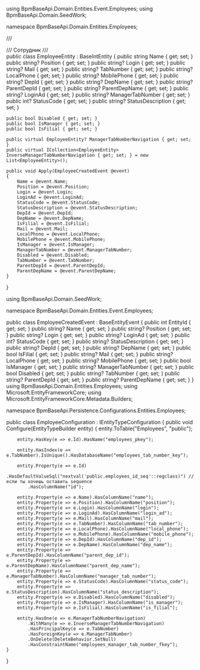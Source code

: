 using BpmBaseApi.Domain.Entities.Event.Employees;
using BpmBaseApi.Domain.SeedWork;

namespace BpmBaseApi.Domain.Entities.Employees;

/// <summary>
/// Сотрудник
/// </summary>
public class EmployeeEntity : BaseIntEntity
{
    public string Name { get; set; }
    public string? Position { get; set; }
    public string? Login { get; set; }
    public string? Mail { get; set; }
    public string? TabNumber { get; set; }
    public string? LocalPhone { get; set; }
    public string? MobilePhone { get; set; }
    public string? DepId { get; set; }
    public string? DepName { get; set; }
    public string? ParentDepId { get; set; }
    public string? ParentDepName { get; set; }
    public string? LoginAd { get; set; }
    public string? ManagerTabNumber { get; set; }
    public int? StatusCode { get; set; }
    public string? StatusDescription { get; set; }

    public bool Disabled { get; set; }
    public bool IsManager { get; set; }
    public bool IsFilial { get; set; }

    public virtual EmployeeEntity? ManagerTabNumberNavigation { get; set; }
    public virtual ICollection<EmployeeEntity> InverseManagerTabNumberNavigation { get; set; } = new List<EmployeeEntity>();

    public void Apply(EmployeeCreatedEvent @event)
    {
        Name = @event.Name;
        Position = @event.Position;
        Login = @event.Login;
        LoginAd = @event.LoginAd;
        StatusCode = @event.StatusCode;
        StatusDescription = @event.StatusDescription;
        DepId = @event.DepId;
        DepName = @event.DepName;
        IsFilial = @event.IsFilial;
        Mail = @event.Mail;
        LocalPhone = @event.LocalPhone;
        MobilePhone = @event.MobilePhone;
        IsManager = @event.IsManager;
        ManagerTabNumber = @event.ManagerTabNumber;
        Disabled = @event.Disabled;
        TabNumber = @event.TabNumber;
        ParentDepId = @event.ParentDepId;
        ParentDepName = @event.ParentDepName;
    }

}

using BpmBaseApi.Domain.SeedWork;

namespace BpmBaseApi.Domain.Entities.Event.Employees;

public class EmployeeCreatedEvent : BaseEntityEvent
{
    public int EntityId { get; set; }
    public string? Name { get; set; }
    public string? Position { get; set; }
    public string? Login { get; set; }
    public string? LoginAd { get; set; }
    public int? StatusCode { get; set; }
    public string? StatusDescription { get; set; }
    public string? DepId { get; set; }
    public string? DepName { get; set; }
    public bool IsFilial { get; set; }
    public string? Mail { get; set; }
    public string? LocalPhone { get; set; }
    public string? MobilePhone { get; set; }
    public bool IsManager { get; set; }
    public string? ManagerTabNumber { get; set; }
    public bool Disabled { get; set; }
    public string? TabNumber { get; set; }
    public string? ParentDepId { get; set; }
    public string? ParentDepName { get; set; }
}
using BpmBaseApi.Domain.Entities.Employees;
using Microsoft.EntityFrameworkCore;
using Microsoft.EntityFrameworkCore.Metadata.Builders;

namespace BpmBaseApi.Persistence.Configurations.Entities.Employees;

public class EmployeeConfiguration : IEntityTypeConfiguration<EmployeeEntity>
{
    public void Configure(EntityTypeBuilder<EmployeeEntity> entity)
    {
        entity.ToTable("Employees", "public");

        entity.HasKey(e => e.Id).HasName("employees_pkey");

        entity.HasIndex(e => e.TabNumber).IsUnique().HasDatabaseName("employees_tab_number_key");

        entity.Property(e => e.Id)
            .HasDefaultValueSql("nextval('public.employees_id_seq'::regclass)") // если ты хочешь оставить sequence
            .HasColumnName("id");

        entity.Property(e => e.Name).HasColumnName("name");
        entity.Property(e => e.Position).HasColumnName("position");
        entity.Property(e => e.Login).HasColumnName("login");
        entity.Property(e => e.LoginAd).HasColumnName("login_ad");
        entity.Property(e => e.Mail).HasColumnName("mail");
        entity.Property(e => e.TabNumber).HasColumnName("tab_number");
        entity.Property(e => e.LocalPhone).HasColumnName("local_phone");
        entity.Property(e => e.MobilePhone).HasColumnName("mobile_phone");
        entity.Property(e => e.DepId).HasColumnName("dep_id");
        entity.Property(e => e.DepName).HasColumnName("dep_name");
        entity.Property(e => e.ParentDepId).HasColumnName("parent_dep_id");
        entity.Property(e => e.ParentDepName).HasColumnName("parent_dep_name");
        entity.Property(e => e.ManagerTabNumber).HasColumnName("manager_tab_number");
        entity.Property(e => e.StatusCode).HasColumnName("status_code");
        entity.Property(e => e.StatusDescription).HasColumnName("status_description");
        entity.Property(e => e.Disabled).HasColumnName("disabled");
        entity.Property(e => e.IsManager).HasColumnName("is_manager");
        entity.Property(e => e.IsFilial).HasColumnName("is_filial");

        entity.HasOne(e => e.ManagerTabNumberNavigation)
            .WithMany(e => e.InverseManagerTabNumberNavigation)
            .HasPrincipalKey(e => e.TabNumber)
            .HasForeignKey(e => e.ManagerTabNumber)
            .OnDelete(DeleteBehavior.SetNull)
            .HasConstraintName("employees_manager_tab_number_fkey");
    }
}

